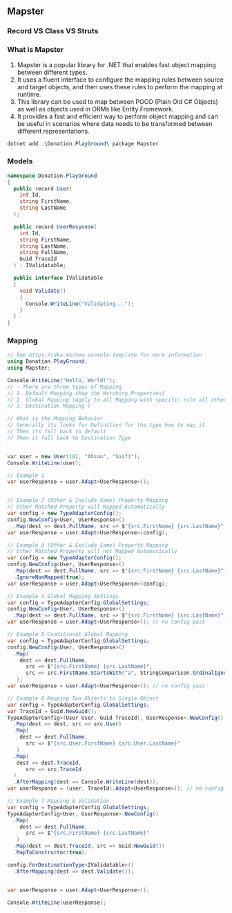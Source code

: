 ﻿## Mapster

### Record VS Class VS Struts


### What is Mapster
1. Mapster is a popular library for .NET that enables fast object mapping between different types. 
2. It uses a fluent interface to configure the mapping rules between source and target objects, and then uses these rules to perform the mapping at runtime. 
3. This library can be used to map between POCO (Plain Old C# Objects) as well as objects used in ORMs like Entity Framework. 
4. It provides a fast and efficient way to perform object mapping and can be useful in scenarios where data needs to be transformed between different representations.
```c#
dotnet add .\Donation.PlayGround\ package Mapster
```


### Models
```c#
namespace Donation.PlayGround
{
  public record User(
    int Id,
    string FirstName,
    string LastName
  );

  public record UserResponse(
    int Id,
    string FirstName,
    string LastName,
    string FullName,
    Guid TraceId
  ) : IValidatable;

  public interface IValidatable
  {
    void Validate()
    {
      Console.WriteLine("Validating...");
    }
  }
}

```

### Mapping
```c#
// See https://aka.ms/new-console-template for more information
using Donation.PlayGround;
using Mapster;

Console.WriteLine("Hello, World!");
// - There are three types of Mapping
// 1. Default Mapping (Map the Matching Properties)
// 2. Global Mapping (Apply to all Mapping with specific rule all other place)
// 3. Destination Mapping (

// What is the Mapping Behavior
// Generally its looks for Definition for the type how to map it
// Then its fall back to default
// Then it fall back to Destination Type


var user = new User(101, "Ahsan", "Saifi");
Console.WriteLine(user);

// Example 1 
var userResponse = user.Adapt<UserResponse>();


// Example 2 (Other & Include Same) Property Mapping 
// Other Matched Property will Mapped Automatically
var config = new TypeAdapterConfig();
config.NewConfig<User, UserResponse>()
  .Map(dest => dest.FullName, src => $"{src.FirstName} {src.LastName}");
var userResponse = user.Adapt<UserResponse>(config);

// Example 3 (Other & Exclude Same) Property Mapping 
// Other Matched Property will not Mapped Automatically
var config = new TypeAdapterConfig();
config.NewConfig<User, UserResponse>()
  .Map(dest => dest.FullName, src => $"{src.FirstName} {src.LastName}")
  .IgnoreNonMapped(true);
var userResponse = user.Adapt<UserResponse>(config);

// Example 4 Global Mapping Settings
var config = TypeAdapterConfig.GlobalSettings;
config.NewConfig<User, UserResponse>()
  .Map(dest => dest.FullName, src => $"{src.FirstName} {src.LastName}");
var userResponse = user.Adapt<UserResponse>(); // no config pass

// Example 5 Conditional Global Mapping
var config = TypeAdapterConfig.GlobalSettings;
config.NewConfig<User, UserResponse>()
  .Map(
    dest => dest.FullName,
      src => $"{src.FirstName} {src.LastName}",
      src => src.FirstName.StartsWith("a", StringComparison.OrdinalIgnoreCase)
   );
var userResponse = user.Adapt<UserResponse>(); // no config pass

// Example 6 Mapping Two Objects to Single Object
var config = TypeAdapterConfig.GlobalSettings;
var TraceId = Guid.NewGuid();
TypeAdapterConfig<(User User, Guid TraceId), UserResponse>.NewConfig()
  .Map(dest => dest, src => src.User)
  .Map(
    dest => dest.FullName,
      src => $"{src.User.FirstName} {src.User.LastName}"
   )
  .Map(
   dest => dest.TraceId,
      src => src.TraceId
  )
  .AfterMapping(dest => Console.WriteLine(dest));
var userResponse = (user, TraceId).Adapt<UserResponse>(); // no config pass

// Example 7 Mapping & Validation
var config = TypeAdapterConfig.GlobalSettings;
TypeAdapterConfig<User, UserResponse>.NewConfig()
  .Map(
    dest => dest.FullName,
      src => $"{src.FirstName} {src.LastName}"
   )
  .Map(dest => dest.TraceId, src => Guid.NewGuid())
  .MapToConstructor(true);

config.ForDestinationType<IValidatable>()
  .AfterMapping(dest => dest.Validate());


var userResponse = user.Adapt<UserResponse>();

Console.WriteLine(userResponse);



```

